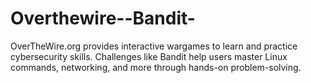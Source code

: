 # Overthewire--Bandit-
OverTheWire.org provides interactive wargames to learn and practice cybersecurity skills. Challenges like Bandit help users master Linux commands, networking, and more through hands-on problem-solving.
